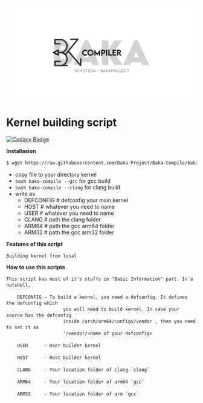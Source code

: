 <p align="center">
<img src="img/baka-compiler.png" />

# Kernel building script

[![Codacy Badge](https://api.codacy.com/project/badge/Grade/470edf0d2b874a7ca06a31cf5b21a41e)](https://app.codacy.com/gh/Baka-Project/Baka-Compile?utm_source=github.com&utm_medium=referral&utm_content=Baka-Project/Baka-Compile&utm_campaign=Badge_Grade_Settings)


**Installasion**
```sh
$ wget https://raw.githubusercontent.com/Baka-Project/Baka-Compile/baka/baka-compile
```

* copy file to your directory kernel
* `bash baka-compile --gcc` for gcc build
* `bash baka-compile --clang` for clang build
* write as
    * DEFCONFIG # defconfig your main kernel
    * HOST      # whatever you need to name
    * USER      # whatever you need to name
    * CLANG     # path the clang folder
    * ARM64     # path the gcc arm64 folder
    * ARM32     # path the gcc arm32 folder

**Features of this script**
```
Building kernel from local
```

**How to use this scripts**
```
This script has most of it's stuffs in "Basic Information" part. In a nutshell,

	DEFCONFIG - To build a kernel, you need a defconfig. It defines the defconfig which
                     you will need to build kernel. In case your source has the defconfig 
                     inside /arch/arm64/configs/vendor , then you need to set it as
                     '/vendor/<name of your defconfig>

	USER      - User builder kernel

	HOST      - Host builder kernel

	CLANG     - Your location folder of clang `clang`

	ARM64     - Your location folder of arm64 `gcc`

	ARM32     - Your location folder of arm `gcc`
```
